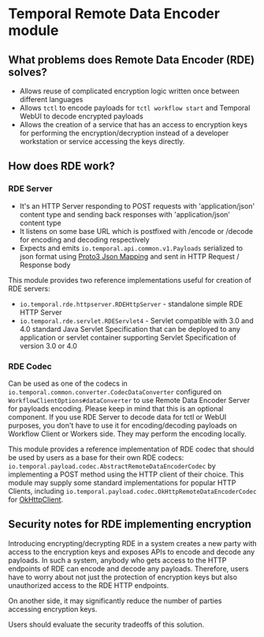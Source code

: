 # Temporal Remote Data Encoder module

## What problems does Remote Data Encoder (RDE) solves?

- Allows reuse of complicated encryption logic written once between different languages
- Allows `tctl` to encode payloads for `tctl workflow start` and Temporal WebUI to decode encrypted payloads
- Allows the creation of a service that has an access to encryption keys for performing the encryption/decryption instead of a developer workstation or service accessing the keys directly.

## How does RDE work?

### RDE Server

- It's an HTTP Server responding to POST requests with 'application/json' content type and sending back responses with 'application/json' content type
- It listens on some base URL which is postfixed with /encode or /decode for encoding and decoding respectively
- Expects and emits `io.temporal.api.common.v1.Payloads` serialized to json format using [Proto3 Json Mapping](https://developers.google.com/protocol-buffers/docs/proto3#json) and sent in HTTP Request / Response body

This module provides two reference implementations useful for creation of RDE servers:
- `io.temporal.rde.httpserver.RDEHttpServer` - standalone simple RDE HTTP Server
- `io.temporal.rde.servlet.RDEServlet4` - Servlet compatible with 3.0 and 4.0 standard Java Servlet Specification that can be deployed to any application or servlet container supporting Servlet Specification of version 3.0 or 4.0

### RDE Codec

Can be used as one of the codecs in `io.temporal.common.converter.CodecDataConverter` configured on `WorkflowClientOptions#dataConverter` to use Remote Data Encoder Server for payloads encoding.
Please keep in mind that this is an optional component. If you use RDE Server to decode data for tctl or WebUI purposes, you don't have to use it for encoding/decoding payloads on Workflow Client or Workers side. They may perform the encoding locally.

This module provides a reference implementation of RDE codec that should be used by users as a base for their own RDE codecs: `io.temporal.payload.codec.AbstractRemoteDataEncoderCodec` by implementing a POST method using the HTTP client of their choice.
This module may supply some standard implementations for popular HTTP Clients, including `io.temporal.payload.codec.OkHttpRemoteDataEncoderCodec` for [OkHttpClient](https://square.github.io/okhttp/).

## Security notes for RDE implementing encryption

Introducing encrypting/decrypting RDE in a system creates a new party with access to the encryption keys and exposes APIs to encode and decode any payloads.
In such a system, anybody who gets access to the HTTP endpoints of RDE can encode and decode any payloads.
Therefore, users have to worry about not just the protection of encryption keys but also unauthorized access to the RDE HTTP endpoints.

On another side, it may significantly reduce the number of parties accessing encryption keys.

Users should evaluate the security tradeoffs of this solution.
